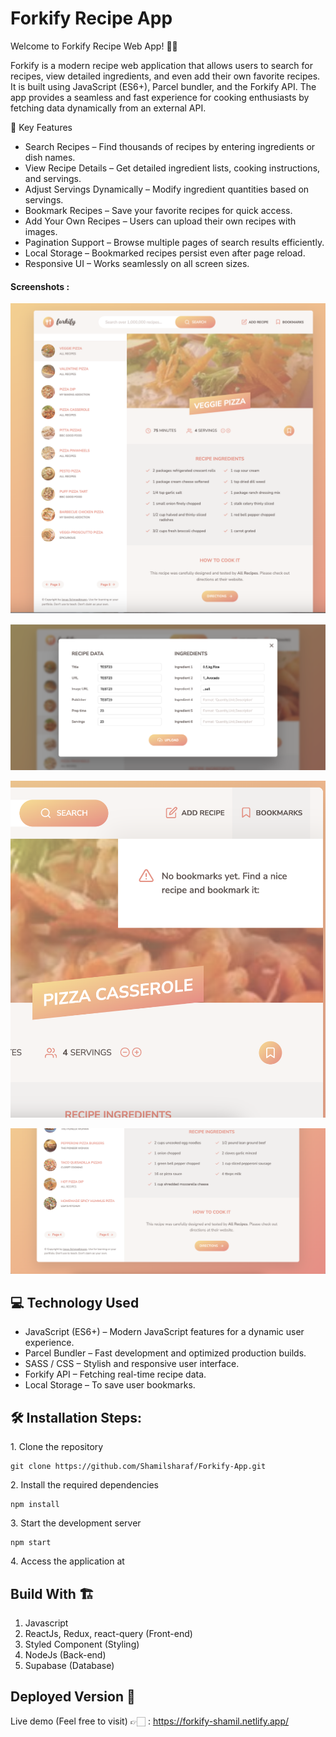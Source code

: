 # Forkify Recipe App

Welcome to Forkify Recipe Web App! 🌴🏨

Forkify is a modern recipe web application that allows users to search for recipes, view detailed ingredients, and even add their own favorite recipes. It is built using JavaScript (ES6+), Parcel bundler, and the Forkify API. The app provides a seamless and fast experience for cooking enthusiasts by fetching data dynamically from an external API.

🚀 Key Features

- Search Recipes – Find thousands of recipes by entering ingredients or dish names.
- View Recipe Details – Get detailed ingredient lists, cooking instructions, and servings.
- Adjust Servings Dynamically – Modify ingredient quantities based on servings.
- Bookmark Recipes – Save your favorite recipes for quick access.
- Add Your Own Recipes – Users can upload their own recipes with images.
- Pagination Support – Browse multiple pages of search results efficiently.
- Local Storage – Bookmarked recipes persist even after page reload.
- Responsive UI – Works seamlessly on all screen sizes.

#### Screenshots :

![Forkify1](https://github.com/Shamilsharaf/Forkify-App/blob/main/src/Screenshots/forkify-1.png)

![Forkify2](https://github.com/Shamilsharaf/Forkify-App/blob/main/src/Screenshots/Forkify-2.png)

![Forkify3](https://github.com/Shamilsharaf/Forkify-App/blob/main/src/Screenshots/forkify-3.png)

![Forkify4](https://github.com/Shamilsharaf/Forkify-App/blob/main/src/Screenshots/Forkify-4.png)

## 💻 Technology Used

- JavaScript (ES6+) – Modern JavaScript features for a dynamic user experience.
- Parcel Bundler – Fast development and optimized production builds.
- SASS / CSS – Stylish and responsive user interface.
- Forkify API – Fetching real-time recipe data.
- Local Storage – To save user bookmarks.

## 🛠️ Installation Steps:

<p>1. Clone the repository</p>

```
git clone https://github.com/Shamilsharaf/Forkify-App.git
```

<p>2. Install the required dependencies </p>

```
npm install
```

<p>3. Start the development server</p>

```
npm start
```

<p>4. Access the application at</p>

## Build With 🏗️

1. Javascript
2. ReactJs, Redux, react-query (Front-end)
3. Styled Component (Styling)
4. NodeJs (Back-end)
5. Supabase (Database)

## Deployed Version 🚀

Live demo (Feel free to visit) 👉🏻 : https://forkify-shamil.netlify.app/
